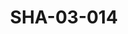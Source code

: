 ---
pid: SHA-03-014
title: SHA-03-014
language: en
original_label: 
rights: Sharhabil Ahmed
location_of_original: Sharhabil Ahmed
photographer_or_studio: 
scanned_from: photograph 9.8 by 12.4
_date: mid 1970s
location: Emirates, Sharga
description: Sharhabil Ahmed Osama Abdullah Deng
additional_notes: 
permission_display: 'yes'
on_server: 'no'
on_website: 'no'
permalink: /photopages/en/SHA-03-014.html
layout: photo-page
---